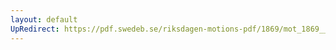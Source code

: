 ```yaml
---
layout: default
UpRedirect: https://pdf.swedeb.se/riksdagen-motions-pdf/1869/mot_1869__ak__00250.pdf
---
```

